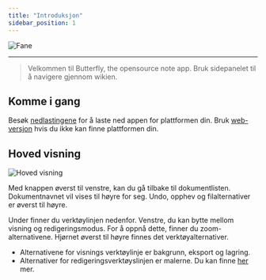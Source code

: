 ```yaml
---
title: "Introduksjon"
sidebar_position: 1
---
```


![Fane](/img/banner.png)

---

> Velkommen til Butterfly, the opensource note app. Bruk sidepanelet til å navigere gjennom wikien.

## Komme i gang

Besøk [nedlastingene](/downloads) for å laste ned appen for plattformen din. Bruk [web-versjon](https://web.butterfly.linwood.dev) hvis du ikke kan finne plattformen din.

## Hoved visning

![Hoved visning](main.png)

Med knappen øverst til venstre, kan du gå tilbake til dokumentlisten. Dokumentnavnet vil vises til høyre for seg. Undo, opphev og filalternativer er øverst til høyre.

Under finner du verktøylinjen nedenfor. Venstre, du kan bytte mellom visning og redigeringsmodus. For å oppnå dette, finner du zoom-alternativene. Hjørnet øverst til høyre finnes det verktøyalternativer.

- Alternativene for visnings verktøylinje er bakgrunn, eksport og lagring.
- Alternativer for redigeringsverktøyslinjen er malerne. Du kan finne [her](background/intro) mer.
